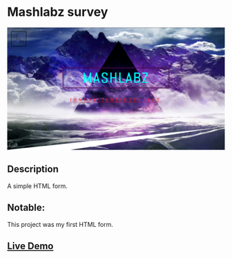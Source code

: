 # Mashlabz survey
![Banner](./img/ml.png)

## Description
A simple HTML form.

## Notable:
This project was my first HTML form.

## [Live Demo](https://mashlabz.netlify.app/)
